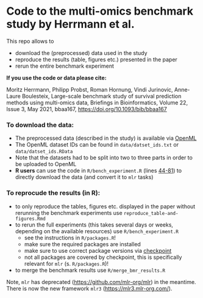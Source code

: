 # Code to the multi-omics benchmark study by Herrmann et al.

This repo allows to
- download the (preprocessed) data used in the study 
- reproduce the results (table, figures etc.) presented in the paper 
- rerun the entire benchmark experiment

**If you use the code or data please cite:** 

Moritz Herrmann, Philipp Probst, Roman Hornung, Vindi Jurinovic, Anne-Laure Boulesteix, Large-scale benchmark study of survival prediction methods using multi-omics data, Briefings in Bioinformatics, Volume 22, Issue 3, May 2021, bbaa167, https://doi.org/10.1093/bib/bbaa167


### To download the data: 
- The preprocessed data (described in the study) is available via [OpenML](https://www.openml.org/)
- The OpenML dataset IDs can be found in `data/datset_ids.txt` or `data/datset_ids.RData`
- Note that the datasets had to be split into two to three parts in order to be uploaded to OpenML
- **R users** can use the code in `R/bench_experiment.R` (lines [44-81](https://github.com/HerrMo/multi-omics_benchmark_study/blob/0b58b56a7ef80905d812f0a2644f9ae549394363/R/bench_experiment.R#L46-L81)) to directly download the data (and convert it to `mlr` tasks)

### To reprocude the results (in R):
- to only reproduce the tables, figures etc. displayed in the paper without rerunning the benchmark experiments use `reproduce_table-and-figures.Rmd`
- to rerun the full experiments (this takes several days or weeks, depending on the available resources) use `R/bench_experiment.R`
  - see the instructions in `R/packages.R`!
  - make sure the required packages are installed 
  - make sure to use correct package versions via [checkpoint](https://github.com/HerrMo/multi-omics_benchmark_study/blob/0b58b56a7ef80905d812f0a2644f9ae549394363/R/bench_experiment.R#L13-L14)
  - not all packages are covered by checkpoint, this is specifically relevant for `mlr` (s. `R/packages.R`)!
- to merge the benchmark results use `R/merge_bmr_results.R`

Note, `mlr` has deprecated (https://github.com/mlr-org/mlr) in the meantime. There is now the new framework `mlr3` (https://mlr3.mlr-org.com/).

